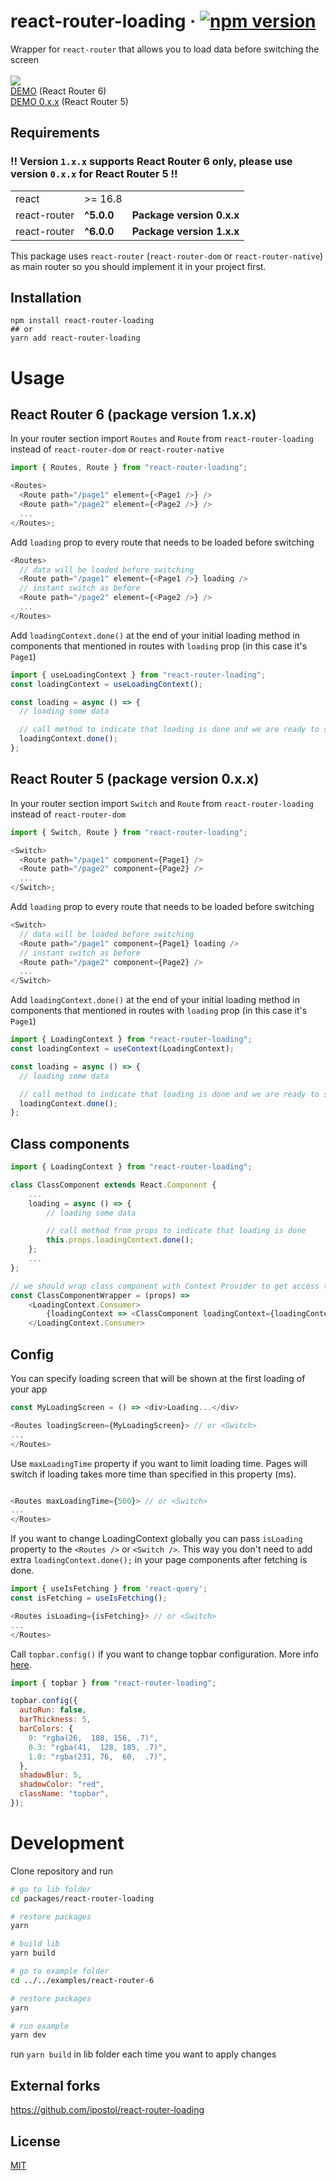 # react-router-loading · [![npm version](https://badge.fury.io/js/react-router-loading.svg)](https://badge.fury.io/js/react-router-loading)

Wrapper for `react-router` that allows you to load data before switching the screen  
\
![](example.gif)\
<a href="https://codesandbox.io/s/react-router-6-loading-demo-q7iv97" target="_blank">DEMO</a> (React Router 6)  
<a href="https://codesandbox.io/s/react-router-loading-demo-sguvm" target="_blank">DEMO 0.x.x</a> (React Router 5)

## Requirements

### ‼️ Version `1.x.x` supports React Router 6 only, please use version `0.x.x` for React Router 5 ‼️

|              |            |                           |
| ------------ | ---------- | ------------------------- |
| react        | >= 16.8    |                           |
| react-router | **^5.0.0** | **Package version 0.x.x** |
| react-router | **^6.0.0** | **Package version 1.x.x** |

This package uses `react-router` (`react-router-dom` or `react-router-native`) as main router so you should implement it in your project first.

## Installation

```console
npm install react-router-loading
## or
yarn add react-router-loading
```

# Usage

## React Router 6 (package version 1.x.x)

In your router section import `Routes` and `Route` from `react-router-loading` instead of `react-router-dom` or `react-router-native`

```js
import { Routes, Route } from "react-router-loading";

<Routes>
  <Route path="/page1" element={<Page1 />} />
  <Route path="/page2" element={<Page2 />} />
  ...
</Routes>;
```

Add `loading` prop to every route that needs to be loaded before switching

```js
<Routes>
  // data will be loaded before switching
  <Route path="/page1" element={<Page1 />} loading />
  // instant switch as before
  <Route path="/page2" element={<Page2 />} />
  ...
</Routes>
```

Add `loadingContext.done()` at the end of your initial loading method in components that mentioned in routes with `loading` prop (in this case it's `Page1`)

```js
import { useLoadingContext } from "react-router-loading";
const loadingContext = useLoadingContext();

const loading = async () => {
  // loading some data

  // call method to indicate that loading is done and we are ready to switch
  loadingContext.done();
};
```

## React Router 5 (package version 0.x.x)

In your router section import `Switch` and `Route` from `react-router-loading` instead of `react-router-dom`

```js
import { Switch, Route } from "react-router-loading";

<Switch>
  <Route path="/page1" component={Page1} />
  <Route path="/page2" component={Page2} />
  ...
</Switch>;
```

Add `loading` prop to every route that needs to be loaded before switching

```js
<Switch>
  // data will be loaded before switching
  <Route path="/page1" component={Page1} loading />
  // instant switch as before
  <Route path="/page2" component={Page2} />
  ...
</Switch>
```

Add `loadingContext.done()` at the end of your initial loading method in components that mentioned in routes with `loading` prop (in this case it's `Page1`)

```js
import { LoadingContext } from "react-router-loading";
const loadingContext = useContext(LoadingContext);

const loading = async () => {
  // loading some data

  // call method to indicate that loading is done and we are ready to switch
  loadingContext.done();
};
```

## Class components

```js
import { LoadingContext } from "react-router-loading";

class ClassComponent extends React.Component {
    ...
    loading = async () => {
        // loading some data

        // call method from props to indicate that loading is done
        this.props.loadingContext.done();
    };
    ...
};

// we should wrap class component with Context Provider to get access to loading methods
const ClassComponentWrapper = (props) =>
    <LoadingContext.Consumer>
        {loadingContext => <ClassComponent loadingContext={loadingContext} {...props} />}
    </LoadingContext.Consumer>

```

## Config

You can specify loading screen that will be shown at the first loading of your app

```js
const MyLoadingScreen = () => <div>Loading...</div>

<Routes loadingScreen={MyLoadingScreen}> // or <Switch>
...
</Routes>
```

Use `maxLoadingTime` property if you want to limit loading time. Pages will switch if loading takes more time than specified in this property (ms).

```js

<Routes maxLoadingTime={500}> // or <Switch>
...
</Routes>
```

If you want to change LoadingContext globally you can pass `isLoading` property to the `<Routes />` or `<Switch />`. This way you don't need to add extra `loadingContext.done();` in your page components after fetching is done.

```js
import { useIsFetching } from 'react-query';
const isFetching = useIsFetching();

<Routes isLoading={isFetching}> // or <Switch>
...
</Routes>
```

Call `topbar.config()` if you want to change topbar configuration. More info <a href="http://buunguyen.github.io/topbar/" target="_blank">here</a>.

```js
import { topbar } from "react-router-loading";

topbar.config({
  autoRun: false,
  barThickness: 5,
  barColors: {
    0: "rgba(26,  188, 156, .7)",
    0.3: "rgba(41,  128, 185, .7)",
    1.0: "rgba(231, 76,  60,  .7)",
  },
  shadowBlur: 5,
  shadowColor: "red",
  className: "topbar",
});
```

# Development

Clone repository and run

```sh
# go to lib folder
cd packages/react-router-loading

# restore packages
yarn

# build lib
yarn build

# go to example folder
cd ../../examples/react-router-6

# restore packages
yarn

# run example
yarn dev
```

run `yarn build` in lib folder each time you want to apply changes

## External forks

https://github.com/ipostol/react-router-loading

## License

[MIT](./LICENSE)
